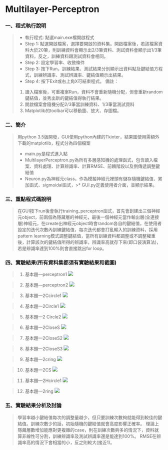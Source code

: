 # Multilayer-Perceptron

### 一、程式執行說明
>* 執行程式:
>點選main.exe檔開啟程式
>* Step 1: 
>點選開啟檔案，選擇要開啟的資料集。開啟檔案後，若該檔案資料大於20筆，則訓練資料會顯示出2/3筆資料、測試資料會顯示出1/3筆資料，反之，訓練資料跟測試資料會相同。
>* Step 2: 
>設定學習率、收斂條件
>* Step 3:
>按下Run，訓練結果、測試結果分別顯示出資料點及鍵結值方程式，訓練辨識率、測試辨識率、鍵結值顯示出結果。
>* Step 4:
>按下Exit或右上角X可結束程式。
>備註：
>1. 讀入檔案後，可重複案Run，資料不會重新隨機分配，但會重新random鍵結值，並秀出新的鍵結值得執行結果。
>2. 開啟檔案會隨機分配2/3筆當訓練資料、1/3筆當測試資料
>3. Matplotlib的toolbar可以移動圖、放大、存圖檔。

### 二、簡介
>用python 3.5版開發，GUI使用python內建的Tkinter，結果圖使用需額外下載的matplotlib，程式分為四個檔案
>* main.py是程式進入點
>* MultilayerPerceptron.py為所有多層感知機的處理函式，包含讀入檔案、資料處理、計算辨識率、計算RMSE、前饋階段以及倒傳遞調整鍵結值
>* Neuron.py為神經元class，作為模擬神經元裡頭有儲存隨機鍵結值、累加函式、sigmoidal函式，>* GUI.py定義使用者介面，並顯示結果。

###  三、重點程式碼說明
>在GUI按下run後會執行training_perceptron函式，首先會創建出三個神經元object，前兩個為隱藏層的神經元，最後一個神經元當作輸出層(全連接層)神經元，在create出神經元object時會random各自的鍵結值，在使用者設定的迭代次數內訓練鍵結值，每次迭代都會打亂輸入的訓練資料，採用pattern learning模式調整鍵結值，當所有訓練資料都調整或不調整權重後，計算該次的鍵結值所得的辨識率，辨識率高就存下來(即口袋演算法)，若是辨識率達到100%則會直接跳出for loop。
 
### 四、實驗結果(所有資料集都須有實驗結果和截圖)
>1. 基本題—perceptron1
>![](https://i.imgur.com/xc7O9fM.png)
 
>2. 基本題—perceptron2
>![](https://i.imgur.com/rC3JS8U.png)
 
>3. 基本題—2Ccircle1
>![](https://i.imgur.com/VjBG5kU.png)
 
>4. 基本題—2Circle1
>![](https://i.imgur.com/1ngZA70.png)
 
>5. 基本題—2 Circle2
>![](https://i.imgur.com/V2f7yQ0.png)
 
>6. 基本題—2CloseS
>![](https://i.imgur.com/Cy6SiN3.png)
 
>7. 基本題—2CloseS2
>![](https://i.imgur.com/9rhZdS0.png)
 
>8. 基本題—2CloseS3
>![](https://i.imgur.com/yfsbbsH.png)
 
>9. 基本題—2cring
>![](https://i.imgur.com/QceXHVT.png)
 
>10. 基本題—2CS
>![](https://i.imgur.com/h1rxOuq.png)
 
>11. 基本題—2Hcircle1
>![](https://i.imgur.com/QQmyAYd.png)
 
>12. 基本題—2ring
>![](https://i.imgur.com/h0loNZd.png)
 
### 五、實驗結果分析及討論
>學習率越小鍵結值每次的調整量越少，但只要訓練次數夠就能得到較佳的鍵結值。訓練次數少的話，初始隨機的鍵結值就會高度影響正確率。
>理論上隱藏層數增加能應對更複雜的case，則在訓練次數夠多的情況下，資料就算非線性可分割，訓練辨識率及測試辨識率還是能達到100%。
>RMSE在辨識率高的情況下會相當的小，反之則較大(接近1)。
